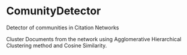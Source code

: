 # ComunityDetector
Detector of  communities in Citation Networks

Cluster Documents from the network using Agglomerative Hierarchical Clustering method and Cosine Similarity.
